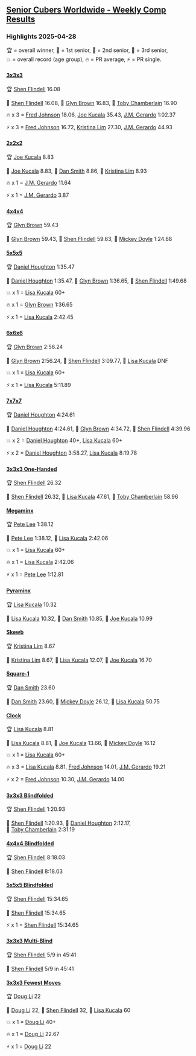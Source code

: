 <style>table {white-space: nowrap;}</style>
<link rel="stylesheet" type="text/css" href="/scw-comp/css/flags.css" />

## [Senior Cubers Worldwide - Weekly Comp Results](/scw-comp/results/)
### Highlights 2025-04-28

<span style="white-space: nowrap;">🏆 = overall winner</span>, <span style="white-space: nowrap;">🥇 = 1st senior</span>, <span style="white-space: nowrap;">🥈 = 2nd senior</span>, <span style="white-space: nowrap;">🥉 = 3rd senior</span>, <span style="white-space: nowrap;">💥 = overall record (age group)</span>, <span style="white-space: nowrap;">🔥 = PR average</span>, <span style="white-space: nowrap;">⚡ = PR single</span>.

#### [3x3x3](333.md)

<span style="white-space: nowrap;">🏆 [Shen Flindell](../../persons/shen_flindell/333.md) 16.08</span>

<span style="white-space: nowrap;">🥇 [Shen Flindell](../../persons/shen_flindell/333.md) 16.08</span>, <span style="white-space: nowrap;">🥈 [Glyn Brown](../../persons/glyn_brown/333.md) 16.83</span>, <span style="white-space: nowrap;">🥉 [Toby Chamberlain](../../persons/toby_chamberlain/333.md) 16.90</span>

🔥 x 3 = <span style="white-space: nowrap;">[Fred Johnson](../../persons/fred_johnson/333.md) 18.06</span>, <span style="white-space: nowrap;">[Joe Kucala](../../persons/joe_kucala/333.md) 35.43</span>, <span style="white-space: nowrap;">[J.M. Gerardo](../../persons/jm_gerardo/333.md) 1:02.37</span>

⚡ x 3 = <span style="white-space: nowrap;">[Fred Johnson](../../persons/fred_johnson/333.md) 16.72</span>, <span style="white-space: nowrap;">[Kristina Lim](../../persons/kristina_lim/333.md) 27.30</span>, <span style="white-space: nowrap;">[J.M. Gerardo](../../persons/jm_gerardo/333.md) 44.93</span>

#### [2x2x2](222.md)

<span style="white-space: nowrap;">🏆 [Joe Kucala](../../persons/joe_kucala/222.md) 8.83</span>

<span style="white-space: nowrap;">🥇 [Joe Kucala](../../persons/joe_kucala/222.md) 8.83</span>, <span style="white-space: nowrap;">🥈 [Dan Smith](../../persons/dan_smith/222.md) 8.86</span>, <span style="white-space: nowrap;">🥉 [Kristina Lim](../../persons/kristina_lim/222.md) 8.93</span>

🔥 x 1 = <span style="white-space: nowrap;">[J.M. Gerardo](../../persons/jm_gerardo/222.md) 11.64</span>

⚡ x 1 = <span style="white-space: nowrap;">[J.M. Gerardo](../../persons/jm_gerardo/222.md) 3.87</span>

#### [4x4x4](444.md)

<span style="white-space: nowrap;">🏆 [Glyn Brown](../../persons/glyn_brown/444.md) 59.43</span>

<span style="white-space: nowrap;">🥇 [Glyn Brown](../../persons/glyn_brown/444.md) 59.43</span>, <span style="white-space: nowrap;">🥈 [Shen Flindell](../../persons/shen_flindell/444.md) 59.63</span>, <span style="white-space: nowrap;">🥉 [Mickey Doyle](../../persons/mickey_doyle/444.md) 1:24.68</span>

#### [5x5x5](555.md)

<span style="white-space: nowrap;">🏆 [Daniel Houghton](../../persons/daniel_houghton/555.md) 1:35.47</span>

<span style="white-space: nowrap;">🥇 [Daniel Houghton](../../persons/daniel_houghton/555.md) 1:35.47</span>, <span style="white-space: nowrap;">🥈 [Glyn Brown](../../persons/glyn_brown/555.md) 1:36.65</span>, <span style="white-space: nowrap;">🥉 [Shen Flindell](../../persons/shen_flindell/555.md) 1:49.68</span>

💥 x 1 = <span style="white-space: nowrap;">[Lisa Kucala](../../persons/lisa_kucala/555.md) 60+</span>

🔥 x 1 = <span style="white-space: nowrap;">[Glyn Brown](../../persons/glyn_brown/555.md) 1:36.65</span>

⚡ x 1 = <span style="white-space: nowrap;">[Lisa Kucala](../../persons/lisa_kucala/555.md) 2:42.45</span>

#### [6x6x6](666.md)

<span style="white-space: nowrap;">🏆 [Glyn Brown](../../persons/glyn_brown/666.md) 2:56.24</span>

<span style="white-space: nowrap;">🥇 [Glyn Brown](../../persons/glyn_brown/666.md) 2:56.24</span>, <span style="white-space: nowrap;">🥈 [Shen Flindell](../../persons/shen_flindell/666.md) 3:09.77</span>, <span style="white-space: nowrap;">🥉 [Lisa Kucala](../../persons/lisa_kucala/666.md) DNF</span>

💥 x 1 = <span style="white-space: nowrap;">[Lisa Kucala](../../persons/lisa_kucala/666.md) 60+</span>

⚡ x 1 = <span style="white-space: nowrap;">[Lisa Kucala](../../persons/lisa_kucala/666.md) 5:11.89</span>

#### [7x7x7](777.md)

<span style="white-space: nowrap;">🏆 [Daniel Houghton](../../persons/daniel_houghton/777.md) 4:24.61</span>

<span style="white-space: nowrap;">🥇 [Daniel Houghton](../../persons/daniel_houghton/777.md) 4:24.61</span>, <span style="white-space: nowrap;">🥈 [Glyn Brown](../../persons/glyn_brown/777.md) 4:34.72</span>, <span style="white-space: nowrap;">🥉 [Shen Flindell](../../persons/shen_flindell/777.md) 4:39.96</span>

💥 x 2 = <span style="white-space: nowrap;">[Daniel Houghton](../../persons/daniel_houghton/777.md) 40+</span>, <span style="white-space: nowrap;">[Lisa Kucala](../../persons/lisa_kucala/777.md) 60+</span>

⚡ x 2 = <span style="white-space: nowrap;">[Daniel Houghton](../../persons/daniel_houghton/777.md) 3:58.27</span>, <span style="white-space: nowrap;">[Lisa Kucala](../../persons/lisa_kucala/777.md) 8:19.78</span>

#### [3x3x3 One-Handed](333oh.md)

<span style="white-space: nowrap;">🏆 [Shen Flindell](../../persons/shen_flindell/333oh.md) 26.32</span>

<span style="white-space: nowrap;">🥇 [Shen Flindell](../../persons/shen_flindell/333oh.md) 26.32</span>, <span style="white-space: nowrap;">🥈 [Lisa Kucala](../../persons/lisa_kucala/333oh.md) 47.61</span>, <span style="white-space: nowrap;">🥉 [Toby Chamberlain](../../persons/toby_chamberlain/333oh.md) 58.96</span>

#### [Megaminx](minx.md)

<span style="white-space: nowrap;">🏆 [Pete Lee](../../persons/pete_lee/minx.md) 1:38.12</span>

<span style="white-space: nowrap;">🥇 [Pete Lee](../../persons/pete_lee/minx.md) 1:38.12</span>, <span style="white-space: nowrap;">🥈 [Lisa Kucala](../../persons/lisa_kucala/minx.md) 2:42.06</span>

💥 x 1 = <span style="white-space: nowrap;">[Lisa Kucala](../../persons/lisa_kucala/minx.md) 60+</span>

🔥 x 1 = <span style="white-space: nowrap;">[Lisa Kucala](../../persons/lisa_kucala/minx.md) 2:42.06</span>

⚡ x 1 = <span style="white-space: nowrap;">[Pete Lee](../../persons/pete_lee/minx.md) 1:12.81</span>

#### [Pyraminx](pyram.md)

<span style="white-space: nowrap;">🏆 [Lisa Kucala](../../persons/lisa_kucala/pyram.md) 10.32</span>

<span style="white-space: nowrap;">🥇 [Lisa Kucala](../../persons/lisa_kucala/pyram.md) 10.32</span>, <span style="white-space: nowrap;">🥈 [Dan Smith](../../persons/dan_smith/pyram.md) 10.85</span>, <span style="white-space: nowrap;">🥉 [Joe Kucala](../../persons/joe_kucala/pyram.md) 10.99</span>

#### [Skewb](skewb.md)

<span style="white-space: nowrap;">🏆 [Kristina Lim](../../persons/kristina_lim/skewb.md) 8.67</span>

<span style="white-space: nowrap;">🥇 [Kristina Lim](../../persons/kristina_lim/skewb.md) 8.67</span>, <span style="white-space: nowrap;">🥈 [Lisa Kucala](../../persons/lisa_kucala/skewb.md) 12.07</span>, <span style="white-space: nowrap;">🥉 [Joe Kucala](../../persons/joe_kucala/skewb.md) 16.70</span>

#### [Square-1](sq1.md)

<span style="white-space: nowrap;">🏆 [Dan Smith](../../persons/dan_smith/sq1.md) 23.60</span>

<span style="white-space: nowrap;">🥇 [Dan Smith](../../persons/dan_smith/sq1.md) 23.60</span>, <span style="white-space: nowrap;">🥈 [Mickey Doyle](../../persons/mickey_doyle/sq1.md) 26.12</span>, <span style="white-space: nowrap;">🥉 [Lisa Kucala](../../persons/lisa_kucala/sq1.md) 50.75</span>

#### [Clock](clock.md)

<span style="white-space: nowrap;">🏆 [Lisa Kucala](../../persons/lisa_kucala/clock.md) 8.81</span>

<span style="white-space: nowrap;">🥇 [Lisa Kucala](../../persons/lisa_kucala/clock.md) 8.81</span>, <span style="white-space: nowrap;">🥈 [Joe Kucala](../../persons/joe_kucala/clock.md) 13.66</span>, <span style="white-space: nowrap;">🥉 [Mickey Doyle](../../persons/mickey_doyle/clock.md) 16.12</span>

💥 x 1 = <span style="white-space: nowrap;">[Lisa Kucala](../../persons/lisa_kucala/clock.md) 60+</span>

🔥 x 3 = <span style="white-space: nowrap;">[Lisa Kucala](../../persons/lisa_kucala/clock.md) 8.81</span>, <span style="white-space: nowrap;">[Fred Johnson](../../persons/fred_johnson/clock.md) 14.01</span>, <span style="white-space: nowrap;">[J.M. Gerardo](../../persons/jm_gerardo/clock.md) 19.21</span>

⚡ x 2 = <span style="white-space: nowrap;">[Fred Johnson](../../persons/fred_johnson/clock.md) 10.30</span>, <span style="white-space: nowrap;">[J.M. Gerardo](../../persons/jm_gerardo/clock.md) 14.00</span>

#### [3x3x3 Blindfolded](333bf.md)

<span style="white-space: nowrap;">🏆 [Shen Flindell](../../persons/shen_flindell/333bf.md) 1:20.93</span>

<span style="white-space: nowrap;">🥇 [Shen Flindell](../../persons/shen_flindell/333bf.md) 1:20.93</span>, <span style="white-space: nowrap;">🥈 [Daniel Houghton](../../persons/daniel_houghton/333bf.md) 2:12.17</span>, <span style="white-space: nowrap;">🥉 [Toby Chamberlain](../../persons/toby_chamberlain/333bf.md) 2:31.19</span>

#### [4x4x4 Blindfolded](444bf.md)

<span style="white-space: nowrap;">🏆 [Shen Flindell](../../persons/shen_flindell/444bf.md) 8:18.03</span>

<span style="white-space: nowrap;">🥇 [Shen Flindell](../../persons/shen_flindell/444bf.md) 8:18.03</span>

#### [5x5x5 Blindfolded](555bf.md)

<span style="white-space: nowrap;">🏆 [Shen Flindell](../../persons/shen_flindell/555bf.md) 15:34.65</span>

<span style="white-space: nowrap;">🥇 [Shen Flindell](../../persons/shen_flindell/555bf.md) 15:34.65</span>

⚡ x 1 = <span style="white-space: nowrap;">[Shen Flindell](../../persons/shen_flindell/555bf.md) 15:34.65</span>

#### [3x3x3 Multi-Blind](333mbf.md)

<span style="white-space: nowrap;">🏆 [Shen Flindell](../../persons/shen_flindell/333mbf.md) 5/9 in 45:41</span>

<span style="white-space: nowrap;">🥇 [Shen Flindell](../../persons/shen_flindell/333mbf.md) 5/9 in 45:41</span>

#### [3x3x3 Fewest Moves](333fm.md)

<span style="white-space: nowrap;">🏆 [Doug Li](../../persons/doug_li/333fm.md) 22</span>

<span style="white-space: nowrap;">🥇 [Doug Li](../../persons/doug_li/333fm.md) 22</span>, <span style="white-space: nowrap;">🥈 [Shen Flindell](../../persons/shen_flindell/333fm.md) 32</span>, <span style="white-space: nowrap;">🥉 [Lisa Kucala](../../persons/lisa_kucala/333fm.md) 60</span>

💥 x 1 = <span style="white-space: nowrap;">[Doug Li](../../persons/doug_li/333fm.md) 40+</span>

🔥 x 1 = <span style="white-space: nowrap;">[Doug Li](../../persons/doug_li/333fm.md) 22.67</span>

⚡ x 1 = <span style="white-space: nowrap;">[Doug Li](../../persons/doug_li/333fm.md) 22</span>


<!-- Global site tag (gtag.js) - Google Analytics -->
<script async src="https://www.googletagmanager.com/gtag/js?id=UA-86348435-3"></script>
<script>window.dataLayer = window.dataLayer || []; function gtag() {dataLayer.push(arguments);} gtag('js', new Date()); gtag('config', 'UA-86348435-3');</script>

